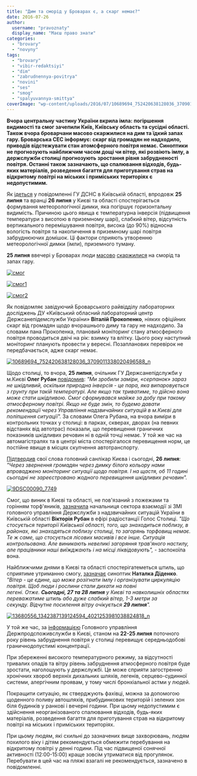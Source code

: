 ```yaml
---
title: "Дим та сморід у Броварах є, а скарг немає?"
date: 2016-07-26
author: 
  username: "pravoznaty"
  display_name: "Маєш право знати"
categories: 
  - "brovary"
  - "novyny"
tags: 
  - "brovary"
  - "vibir-redaktsiyi"
  - "dim"
  - "zabrudnennya-povitrya"
  - "novini"
  - "ses"
  - "smog"
  - "spalyuvannya-smittya"
coverImage: "wp-content/uploads/2016/07/10689694_752420638128036_3709011338020496588_n.jpg"
---
```


**Вчора центральну частину України вкрила імла: погіршення видимості та смог зачепили Київ, Київську область та сусідні області. Також вчора броварчани масово скаржилися на дим та їдкий запах гару. Броварська СЕС інформує: скарг від громадян не надходило, приводів відстежувати стан атомсферного повітря немає. Синоптики не прогнозують найближчим часом дощі чи вітер, які розвіють імлу, а держслужби столиці прогнозують зростання рівня забрудненості повітря. Останні також зазначають, що спалювання відходів, будь-яких матеріалів, розведення багаття для приготування страв на відкритому повітрі на міських і приміських територіях є недопустимим.**

Як [ідеться](http://www.kyivobl.mns.gov.ua/news/8895.html) у повідомленні ГУ ДСНС в Київській області, впродовж **25 липня** та вранці **26 липня** у Києві та області спостерігається формування метеорологічної димки, яка погіршує горизонтальну видимість. Причиною цього явища є температурна інверсія (підвищення температури з висотою в приземному шарі), слабкий вітер, відсутність вертикального перемішування повітря, висока (до 90%) відносна вологість повітря та накопичення в приземному шарі повітря забруднюючих домішок. Ці фактори сприяють утворенню метеорологічної димки (імли), приземного туману.

**25 липня** ввечері у Броварах люди [масово](https://www.facebook.com/groups/brovary/permalink/1314452858584677/) [скаржилися](https://www.facebook.com/groups/moibrovary/permalink/1064189730327468/) на сморід та запах гару.

[![смог](https://mpz.brovary.org/wp-content/uploads/2016/07/smog.jpg)](https://mpz.brovary.org/wp-content/uploads/2016/07/smog.jpg)

[![смог1](https://mpz.brovary.org/wp-content/uploads/2016/07/smog1.jpg)](https://mpz.brovary.org/wp-content/uploads/2016/07/smog1.jpg)

[![смог2](https://mpz.brovary.org/wp-content/uploads/2016/07/smog2.jpg)](https://mpz.brovary.org/wp-content/uploads/2016/07/smog2.jpg)

Як повідомляє завідуючий Броварського райвідділу лабораторних досліджень ДУ «Київський обласний лабораторний центр Держсанепідемслужби України» **Віталій Прокопенко**, ніяких офіційних скарг від громадян щодо вчорашнього диму та гару не надходило. За словами пана Прокопенка, плановий моніторинг стану атмосферного повітря проводиться двічі на рік: взимку та влітку. Цього року наступний моніторинг планують провести у вересні. Позапланових перевірок не передбачається, адже скарг немає.

[![10689694_752420638128036_3709011338020496588_n](https://mpz.brovary.org/wp-content/uploads/2016/07/10689694_752420638128036_3709011338020496588_n.jpg)](https://mpz.brovary.org/wp-content/uploads/2016/07/10689694_752420638128036_3709011338020496588_n.jpg)

Щодо столиці, то вчора, **25 липня**, очільник ГУ Держсанепідслужби у м.Києві **Олег Рубан** [повідомив](http://pogoda.unian.net/news/1436012-spetsialistyi-obyyasnili-poyavlenie-vozdushnogo-odeyala-nad-kievom.html): _"Ми зробили заміри, «серпанок» зараз не шкідливий, оскільки природна інверсія - це пара, яка випаровується з грунту при такій температурі. Але якщо так триватиме, то дійсно вона може стати шкідливою. Смог сформувався майже за добу при такому атмосферному повітрі. Якщо не буде змін, то будемо давати рекомендації через Управління надзвичайних ситуацій в м.Києві для поліпшення ситуації"._ За словами Олега Рубана, на вчора виміри в контрольних точках у столиці: в парках, скверах, дворах (на певних відстанях від автотрас) показали, що перевищення граничних показників шкідливих речовин ні в одній точці немає. У той же час на автомагістралях та в центрі міста спостерігалося перевищення норм, це постійне явище в місцях скупчення автотранспорту.

[Підтвердив](http://newsradio.com.ua/2016_07_26/mla-nad-Ki-vom-v-m-st-perevishhennja-koncentrac-shk-dlivih-rechovin-Ruban-3979/) свої слова головний санлікар Києва і сьогодні, **26 липня**: _"Через звернення громадян через димку білого кольору нами впроваджено моніторинг ситуації щодо повітря. І на щастя, об 11 годині сьогодні не зареєстровано жодного перевищення шкідливих речовин"._

[![9DSC00090_7749](https://mpz.brovary.org/wp-content/uploads/2016/07/9DSC00090_7749.jpg)](https://mpz.brovary.org/wp-content/uploads/2016/07/9DSC00090_7749.jpg)

Смог, що виник в Києві та області, не пов'язаний з пожежами та горінням торф'яників, [зазначила](http://newsradio.com.ua/2016_07_26/U-Ki-v-gorit-trava-v-rpen-torfovishha-DSNS-5145/) начальниця сектора взаємодії зі ЗМІ головного управління Держслужби з надзвичайних ситуацій України в Київській області **Вікторія Рубан** в ефірі радіостанції Голос Столиці. _"Що стосується території Київської області, того, що знаходиться поблизу, в районах, які знаходяться поблизу столиці, то загорянь торфовищ немає. Те ж саме, що стосується лісових масивів і все інше. Ситуація контрольована. Але виникають невеликі загоряння трав'яного настилу, але працівники наші виїжджають і на місці ліквідовують",_ - заспокоїла вона.

Найближчими днями в Києві та області спостерігатеметься штиль, що сприятиме утриманню смогу, [зазначає](https://www.facebook.com/photo.php?fbid=1342387139124594&set=a.554975974532385.139325.100000599623255&type=3&theater) синоптик **Наталка Діденко**. _"Вітер - це єдине, що може розігнати імлу і організувати циркуляцію повітря. Щоб люди і рослини стали дихати на повні легені. Отже. **Сьогодні, 27 та 28 липня** у Києві та навколишніх областях переважатиме штиль або дуже слабкий вітер, 1-3 метри за секунду. Відчутне посилення вітру очікується **29 липня**"._

[![13680556_1342387139124594_4021253981038824818_n](https://mpz.brovary.org/wp-content/uploads/2016/07/13680556_1342387139124594_4021253981038824818_n.jpg)](https://mpz.brovary.org/wp-content/uploads/2016/07/13680556_1342387139124594_4021253981038824818_n.jpg)

У той же час, за [інформацією](http://www.consumer.gov.ua/%D0%9D%D0%BE%D0%B2%D0%B8%D0%BD%D0%B8/225/%D0%A1%D0%BC%D0%BE%D0%B3%20%D1%83%20%D1%81%D1%82%D0%BE%D0%BB%D0%B8%D1%86%D1%96%20%D1%81%D0%BF%D1%80%D0%B8%D1%87%D0%B8%D0%BD%D0%B5%D0%BD%D0%B8%D0%B9%20%D0%BF%D0%BE%D0%B3%D0%BE%D0%B4%D0%BD%D0%B8%D0%BC%D0%B8%20%D1%83%D0%BC%D0%BE%D0%B2%D0%B0%D0%BC%D0%B8) Головного управління Держпродспоживслужби в Києві, станом на **22-25 липня** поточного року рівень забруднення повітря у столиці перевищує середньодобові граничнодопустимі концентрації.

При збереженні високого температурного режиму, за відсутності тривалих опадів та вітру рівень забруднення атмосферного повітря буде зростати, наголошують у держслужбі. Це може сприяти загостренню хронічних хвороб верхніх дихальних шляхів, легенів, серцево-судинної системи, алергічним проявам, у тому числі бронхіальної астми у людей.

Покращити ситуацію, як стверджують фахівці, можна за допомогою щоденного поливу автошляхів, прибудинкових територій і зелених зон біля будинків у ранкові і вечерні години. При цьому недопустимим є здійснення неорганізованого спалювання відходів, будь-яких матеріалів, розведення багаття для приготування страв на відкритому повітрі на міських і приміських територіях.

При цьому людям, які схильні до зазначених вище захворювань, людям похилого віку і дітям рекомендується обмежити перебування на відкритому повітрі у денні години. Під час підвищеної сонячної активності (12:00-15:00) краще зовсім утриматися від прогулянок. Перебувати в цей час на пляжі взагалі не рекомендується, зазначено в повідомленні.
